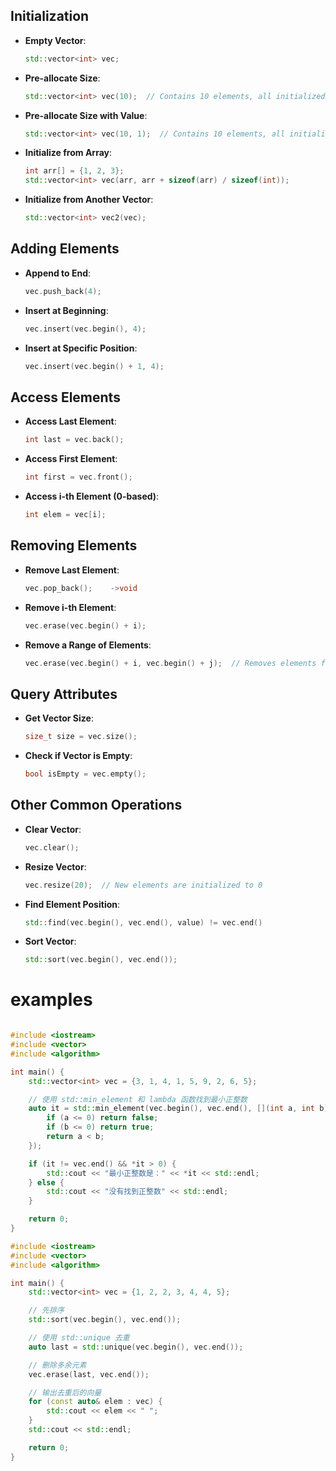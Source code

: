 ## Initialization

- **Empty Vector**:
  ```cpp
  std::vector<int> vec;
  ```
- **Pre-allocate Size**:
  ```cpp
  std::vector<int> vec(10);  // Contains 10 elements, all initialized to 0
  ```
- **Pre-allocate Size with Value**:
  ```cpp
  std::vector<int> vec(10, 1);  // Contains 10 elements, all initialized to 1
  ```
- **Initialize from Array**:
  ```cpp
  int arr[] = {1, 2, 3};
  std::vector<int> vec(arr, arr + sizeof(arr) / sizeof(int));
  ```
- **Initialize from Another Vector**:
  ```cpp
  std::vector<int> vec2(vec);
  ```

## Adding Elements

- **Append to End**:
  ```cpp
  vec.push_back(4);
  ```
- **Insert at Beginning**:
  ```cpp
  vec.insert(vec.begin(), 4);
  ```
- **Insert at Specific Position**:
  ```cpp
  vec.insert(vec.begin() + 1, 4);
  ```

## Access Elements

- **Access Last Element**:
  ```cpp
  int last = vec.back();
  ```
- **Access First Element**:
  ```cpp
  int first = vec.front();
  ```
- **Access i-th Element (0-based)**:
  ```cpp
  int elem = vec[i];
  ```

## Removing Elements

- **Remove Last Element**:
  ```cpp
  vec.pop_back();    ->void
  ```
- **Remove i-th Element**:
  ```cpp
  vec.erase(vec.begin() + i);
  ```
- **Remove a Range of Elements**:
  ```cpp
  vec.erase(vec.begin() + i, vec.begin() + j);  // Removes elements from i to j-1
  ```

## Query Attributes

- **Get Vector Size**:
  ```cpp
  size_t size = vec.size();
  ```
- **Check if Vector is Empty**:
  ```cpp
  bool isEmpty = vec.empty();
  ```

## Other Common Operations

- **Clear Vector**:
  ```cpp
  vec.clear();
  ```
- **Resize Vector**:
  ```cpp
  vec.resize(20);  // New elements are initialized to 0
  ```
- **Find Element Position**:
  ```cpp
  std::find(vec.begin(), vec.end(), value) != vec.end()
  ```
- **Sort Vector**:
  ```cpp
  std::sort(vec.begin(), vec.end());
  ```

# examples

```c++

#include <iostream>
#include <vector>
#include <algorithm>

int main() {
    std::vector<int> vec = {3, 1, 4, 1, 5, 9, 2, 6, 5};

    // 使用 std::min_element 和 lambda 函数找到最小正整数
    auto it = std::min_element(vec.begin(), vec.end(), [](int a, int b) {
        if (a <= 0) return false;
        if (b <= 0) return true;
        return a < b;
    });

    if (it != vec.end() && *it > 0) {
        std::cout << "最小正整数是：" << *it << std::endl;
    } else {
        std::cout << "没有找到正整数" << std::endl;
    }

    return 0;
}
```

```c++
#include <iostream>
#include <vector>
#include <algorithm>

int main() {
    std::vector<int> vec = {1, 2, 2, 3, 4, 4, 5};

    // 先排序
    std::sort(vec.begin(), vec.end());

    // 使用 std::unique 去重
    auto last = std::unique(vec.begin(), vec.end());

    // 删除多余元素
    vec.erase(last, vec.end());

    // 输出去重后的向量
    for (const auto& elem : vec) {
        std::cout << elem << " ";
    }
    std::cout << std::endl;

    return 0;
}

```
